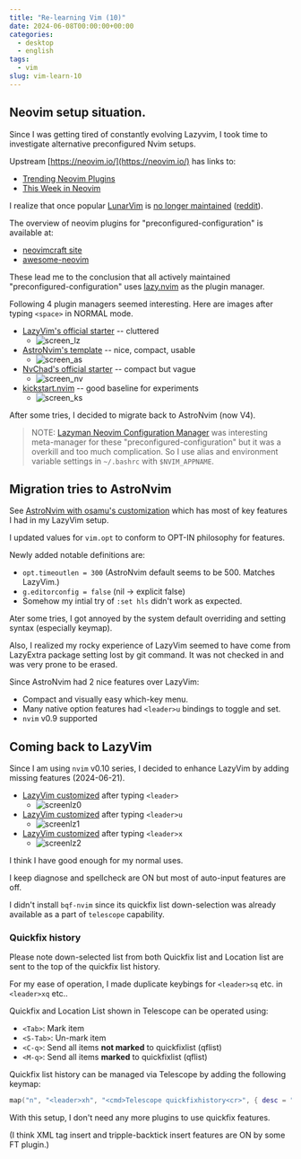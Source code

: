 ```yaml
---
title: "Re-learning Vim (10)"
date: 2024-06-08T00:00:00+00:00
categories:
  - desktop
  - english
tags:
  - vim
slug: vim-learn-10
---
```


## Neovim setup situation.

Since I was getting tired of constantly evolving Lazyvim, I took time to
investigate alternative preconfigured Nvim setups.

Upstream [https://neovim.io/](https://neovim.io/) has links to:

- [Trending Neovim Plugins](https://dotfyle.com/neovim/plugins/trending)
- [This Week in Neovim](https://dotfyle.com/this-week-in-neovim)

I realize that once popular
[LunarVim](https://github.com/lunarvim/lunarvim)
is [no longer maintained](https://github.com/LunarVim/LunarVim/discussions/4518#discussioncomment-8963843)
([reddit](https://www.reddit.com/r/neovim/comments/1caaldi/lunarvim_has_been_abandoned_by_maintainers/)).

The overview of neovim plugins for "preconfigured-configuration" is available
at:

- [neovimcraft site](https://neovimcraft.com/?search=tag%3Apreconfigured-configuration)
- [awesome-neovim](https://github.com/rockerBOO/awesome-neovim#preconfigured-configuration)

These lead me to the conclusion that all actively maintained
"preconfigured-configuration" uses
[lazy.nvim](https://github.com/folke/lazy.nvim) as the plugin manager.

Following 4 plugin managers seemed interesting. Here are images after typing
`<space>` in NORMAL mode.

- [LazyVim's official starter](https://github.com/LazyVim/starter) -- cluttered
  - ![screen_lz](/img/Screen_lz.png)
- [AstroNvim's template](https://github.com/AstroNvim/template) -- nice, compact, usable
  - ![screen_as](/img/Screen_as.png)
- [NvChad's official starter](https://github.com/NvChad/starter) -- compact but vague
  - ![screen_nv](/img/Screen_nv.png)
- [kickstart.nvim](https://github.com/nvim-lua/kickstart.nvim) -- good baseline for experiments
  - ![screen_ks](/img/Screen_ks.png)

After some tries, I decided to migrate back to AstroNvim (now V4).

> NOTE:
> [Lazyman Neovim Configuration Manager](https://github.com/doctorfree/nvim-lazyman)
> was interesting meta-manager for these "preconfigured-configuration" but it was
> a overkill and too much complication. So I use alias and environment
> variable settings in `~/.bashrc` with `$NVIM_APPNAME`.

## Migration tries to AstroNvim

See [AstroNvim with osamu's customization](https://github.com/osamuaoki/template) which has most of key features I had in my LazyVim setup.

I updated values for `vim.opt` to conform to OPT-IN philosophy for features.

Newly added notable definitions are:

- `opt.timeoutlen = 300` (AstroNvim default seems to be 500. Matches LazyVim.)
- `g.editorconfig = false` (nil -> explicit false)
- Somehow my intial try of `:set hls` didn't work as expected.

Ater some tries, I got annoyed by the system default overriding and setting
syntax (especially keymap).

Also, I realized my rocky experience of LazyVim seemed to have come from
LazyExtra package setting lost by git command.  It was not checked in and
was very prone to be erased.

Since AstroNvim had 2 nice features over LazyVim:

- Compact and visually easy which-key menu.
- Many native option features had `<leader>u` bindings to toggle and set.
- `nvim` v0.9 supported

## Coming back to LazyVim

Since I am using `nvim` v0.10 series, I decided to enhance LazyVim by adding
missing features (2024-06-21).

- [LazyVim customized](https://github.com/osamuaoki/starter) after typing `<leader>`
  - ![screenlz0](/img/Screenlz0.png)
- [LazyVim customized](https://github.com/osamuaoki/starter) after typing `<leader>u`
  - ![screenlz1](/img/Screenlz1.png)
- [LazyVim customized](https://github.com/osamuaoki/starter) after typing `<leader>x`
  - ![screenlz2](/img/Screenlz2.png)

I think I have good enough for my normal uses.

I keep diagnose and spellcheck are ON but most of auto-input features are off.

I didn't install `bqf-nvim` since its quickfix list down-selection was already
available as a part of `telescope` capability.

### Quickfix history

Please note down-selected list from both Quickfix list and Location list are
sent to the top of the quickfix list history.

For my ease of operation, I made duplicate keybings for `<leader>sq` etc. in `<leader>xq` etc..

Quickfix and Location List shown in Telescope can be operated using:

* `<Tab>`: Mark item
* `<S-Tab>`: Un-mark item
* `<C-q>`: Send all items **not marked** to quickfixlist (qflist)
* `<M-q>`: Send all items **marked** to quickfixlist (qflist)


Quickfix list history can be
managed via Telescope by adding the following keymap:

```lua
map("n", "<leader>xh", "<cmd>Telescope quickfixhistory<cr>", { desc = "Pick QfList from its History" })
```
With this setup, I don't need any more plugins to use quickfix features.

(I think XML tag insert and tripple-backtick insert features are ON by some FT plugin.)

<!-- vim: set sw=4 sts=4 ai si et tw=79 ft=markdown: -->
